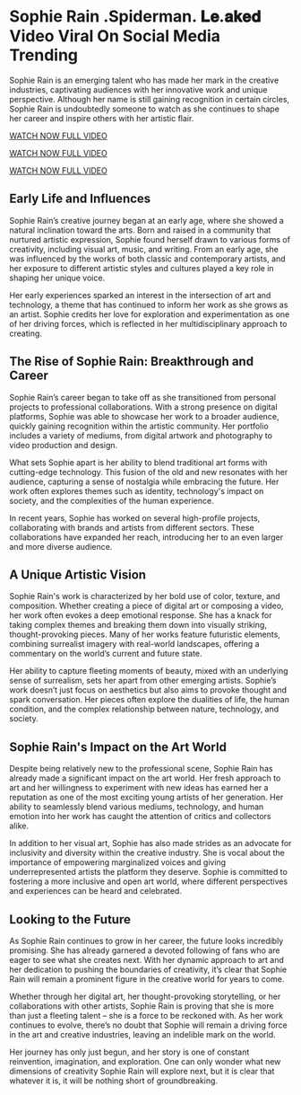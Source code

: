 # Sophie Rain .Spiderman. 𝐋𝐞.𝐚𝐤𝐞𝐝 Video Viral On Social Media Trending

Sophie Rain is an emerging talent who has made her mark in the creative industries, captivating audiences with her innovative work and unique perspective. Although her name is still gaining recognition in certain circles, Sophie Rain is undoubtedly someone to watch as she continues to shape her career and inspire others with her artistic flair.

[WATCH NOW FULL VIDEO](https://jobnewsbd.info/top-10-actresses-in-hollywood-presented-in-a-unique-way/)

[WATCH NOW FULL VIDEO](https://jobnewsbd.info/top-10-actresses-in-hollywood-presented-in-a-unique-way/)

[WATCH NOW FULL VIDEO](https://jobnewsbd.info/top-10-actresses-in-hollywood-presented-in-a-unique-way/)


## Early Life and Influences

Sophie Rain’s creative journey began at an early age, where she showed a natural inclination toward the arts. Born and raised in a community that nurtured artistic expression, Sophie found herself drawn to various forms of creativity, including visual art, music, and writing. From an early age, she was influenced by the works of both classic and contemporary artists, and her exposure to different artistic styles and cultures played a key role in shaping her unique voice.

Her early experiences sparked an interest in the intersection of art and technology, a theme that has continued to inform her work as she grows as an artist. Sophie credits her love for exploration and experimentation as one of her driving forces, which is reflected in her multidisciplinary approach to creating.

## The Rise of Sophie Rain: Breakthrough and Career

Sophie Rain’s career began to take off as she transitioned from personal projects to professional collaborations. With a strong presence on digital platforms, Sophie was able to showcase her work to a broader audience, quickly gaining recognition within the artistic community. Her portfolio includes a variety of mediums, from digital artwork and photography to video production and design.

What sets Sophie apart is her ability to blend traditional art forms with cutting-edge technology. This fusion of the old and new resonates with her audience, capturing a sense of nostalgia while embracing the future. Her work often explores themes such as identity, technology's impact on society, and the complexities of the human experience.

In recent years, Sophie has worked on several high-profile projects, collaborating with brands and artists from different sectors. These collaborations have expanded her reach, introducing her to an even larger and more diverse audience.

## A Unique Artistic Vision

Sophie Rain's work is characterized by her bold use of color, texture, and composition. Whether creating a piece of digital art or composing a video, her work often evokes a deep emotional response. She has a knack for taking complex themes and breaking them down into visually striking, thought-provoking pieces. Many of her works feature futuristic elements, combining surrealist imagery with real-world landscapes, offering a commentary on the world’s current and future state.

Her ability to capture fleeting moments of beauty, mixed with an underlying sense of surrealism, sets her apart from other emerging artists. Sophie’s work doesn’t just focus on aesthetics but also aims to provoke thought and spark conversation. Her pieces often explore the dualities of life, the human condition, and the complex relationship between nature, technology, and society.

## Sophie Rain's Impact on the Art World

Despite being relatively new to the professional scene, Sophie Rain has already made a significant impact on the art world. Her fresh approach to art and her willingness to experiment with new ideas has earned her a reputation as one of the most exciting young artists of her generation. Her ability to seamlessly blend various mediums, technology, and human emotion into her work has caught the attention of critics and collectors alike.

In addition to her visual art, Sophie has also made strides as an advocate for inclusivity and diversity within the creative industry. She is vocal about the importance of empowering marginalized voices and giving underrepresented artists the platform they deserve. Sophie is committed to fostering a more inclusive and open art world, where different perspectives and experiences can be heard and celebrated.

## Looking to the Future

As Sophie Rain continues to grow in her career, the future looks incredibly promising. She has already garnered a devoted following of fans who are eager to see what she creates next. With her dynamic approach to art and her dedication to pushing the boundaries of creativity, it’s clear that Sophie Rain will remain a prominent figure in the creative world for years to come.

Whether through her digital art, her thought-provoking storytelling, or her collaborations with other artists, Sophie Rain is proving that she is more than just a fleeting talent – she is a force to be reckoned with. As her work continues to evolve, there’s no doubt that Sophie will remain a driving force in the art and creative industries, leaving an indelible mark on the world.

Her journey has only just begun, and her story is one of constant reinvention, imagination, and exploration. One can only wonder what new dimensions of creativity Sophie Rain will explore next, but it is clear that whatever it is, it will be nothing short of groundbreaking.
